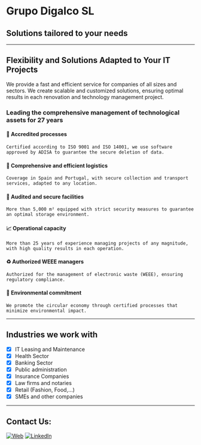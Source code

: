 # Grupo Digalco SL

## Solutions tailored to your needs

---

## Flexibility and Solutions Adapted to Your IT Projects

We provide a fast and efficient service for companies of all sizes and sectors. We create scalable and customized solutions, ensuring optimal results in each renovation and technology management project.

### Leading the comprehensive management of technological assets for 27 years

#### 🏅 Accredited processes
    Certified according to ISO 9001 and ISO 14001, we use software approved by ADISA to guarantee the secure deletion of data.

#### 📍 Comprehensive and efficient logistics
    Coverage in Spain and Portugal, with secure collection and transport services, adapted to any location.

#### 🔏 Audited and secure facilities
    More than 5,000 m² equipped with strict security measures to guarantee an optimal storage environment.

#### 📈 Operational capacity
    More than 25 years of experience managing projects of any magnitude, with high quality results in each operation.

#### ♻️ Authorized WEEE managers
    Authorized for the management of electronic waste (WEEE), ensuring regulatory compliance.

#### 🌲 Environmental commitment
    We promote the circular economy through certified processes that minimize environmental impact.

---

## Industries we work with

- [x] IT Leasing and Maintenance
- [x] Health Sector
- [x] Banking Sector
- [x] Public administration
- [x] Insurance Companies
- [x] Law firms and notaries
- [x] Retail (Fashion, Food,…)
- [x] SMEs and other companies

---

## Contact Us:

[![Web](https://img.shields.io/badge/Web-FactoriaDigalco.com-14a1f0?style=for-the-badge&logo=dev.to&logoColor=white&labelColor=101010)](https://factoriadigalco.com)
[![LinkedIn](https://img.shields.io/badge/LinkedIn-Factoria_Digalco-0077B5?style=for-the-badge&logo=linkedin&logoColor=white&labelColor=101010)](https://www.linkedin.com/company/factoría-digalco)

